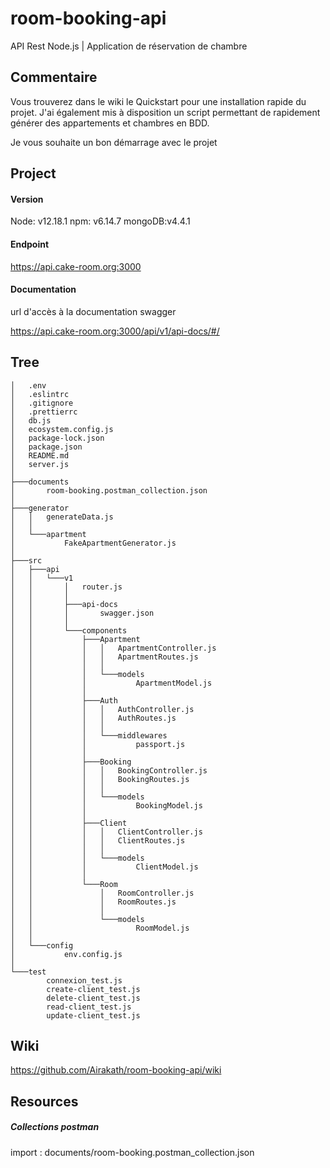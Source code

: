 ﻿# room-booking-api
API Rest Node.js | Application de réservation de chambre

## Commentaire
Vous trouverez dans le wiki le Quickstart pour une installation rapide du projet.
J'ai également mis à disposition un script permettant de rapidement générer des appartements et chambres en BDD.

Je vous souhaite un bon démarrage avec le projet

## Project

#### Version
Node: v12.18.1
npm: v6.14.7
mongoDB:v4.4.1

#### Endpoint

https://api.cake-room.org:3000


#### Documentation 

url d'accès à la documentation swagger

https://api.cake-room.org:3000/api/v1/api-docs/#/


## Tree
```
│   .env
│   .eslintrc
│   .gitignore
│   .prettierrc
│   db.js
│   ecosystem.config.js
│   package-lock.json
│   package.json
│   README.md
│   server.js
│
├───documents
│       room-booking.postman_collection.json
│
├───generator
│   │   generateData.js
│   │
│   └───apartment
│           FakeApartmentGenerator.js
│
├───src
│   ├───api
│   │   └───v1
│   │       │   router.js
│   │       │
│   │       ├───api-docs
│   │       │       swagger.json
│   │       │
│   │       └───components
│   │           ├───Apartment
│   │           │   │   ApartmentController.js
│   │           │   │   ApartmentRoutes.js
│   │           │   │
│   │           │   └───models
│   │           │           ApartmentModel.js
│   │           │
│   │           ├───Auth
│   │           │   │   AuthController.js
│   │           │   │   AuthRoutes.js
│   │           │   │
│   │           │   └───middlewares
│   │           │           passport.js
│   │           │
│   │           ├───Booking
│   │           │   │   BookingController.js
│   │           │   │   BookingRoutes.js
│   │           │   │
│   │           │   └───models
│   │           │           BookingModel.js
│   │           │
│   │           ├───Client
│   │           │   │   ClientController.js
│   │           │   │   ClientRoutes.js
│   │           │   │
│   │           │   └───models
│   │           │           ClientModel.js
│   │           │
│   │           └───Room
│   │               │   RoomController.js
│   │               │   RoomRoutes.js
│   │               │
│   │               └───models
│   │                       RoomModel.js
│   │
│   └───config
│           env.config.js
│
└───test
        connexion_test.js
        create-client_test.js
        delete-client_test.js
        read-client_test.js
        update-client_test.js
```

## Wiki

https://github.com/Airakath/room-booking-api/wiki


## Resources

##### Collections postman
import : documents/room-booking.postman_collection.json

